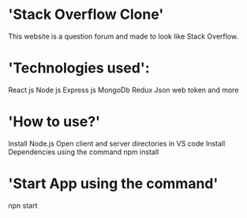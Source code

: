  # 'Stack Overflow Clone'

This website is a question forum and made to look like Stack Overflow.

 # 'Technologies used':

React js
Node js
Express js
MongoDb
Redux
Json web token and more

# 'How to use?'
Install Node.js
Open client and server directories in VS code
Install Dependencies using the command
  npm install

 # 'Start App using the command'
  npn start